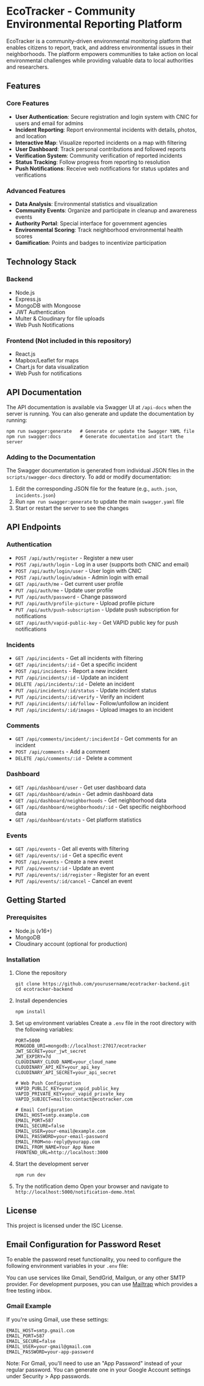 # EcoTracker - Community Environmental Reporting Platform

EcoTracker is a community-driven environmental monitoring platform that enables citizens to report, track, and address environmental issues in their neighborhoods. The platform empowers communities to take action on local environmental challenges while providing valuable data to local authorities and researchers.

## Features

### Core Features
- **User Authentication**: Secure registration and login system with CNIC for users and email for admins
- **Incident Reporting**: Report environmental incidents with details, photos, and location
- **Interactive Map**: Visualize reported incidents on a map with filtering
- **User Dashboard**: Track personal contributions and followed reports
- **Verification System**: Community verification of reported incidents
- **Status Tracking**: Follow progress from reporting to resolution
- **Push Notifications**: Receive web notifications for status updates and verifications

### Advanced Features
- **Data Analysis**: Environmental statistics and visualization
- **Community Events**: Organize and participate in cleanup and awareness events
- **Authority Portal**: Special interface for government agencies
- **Environmental Scoring**: Track neighborhood environmental health scores
- **Gamification**: Points and badges to incentivize participation

## Technology Stack

### Backend
- Node.js
- Express.js
- MongoDB with Mongoose
- JWT Authentication
- Multer & Cloudinary for file uploads
- Web Push Notifications

### Frontend (Not included in this repository)
- React.js
- Mapbox/Leaflet for maps
- Chart.js for data visualization
- Web Push for notifications

## API Documentation

The API documentation is available via Swagger UI at `/api-docs` when the server is running. You can also generate and update the documentation by running:

```
npm run swagger:generate   # Generate or update the Swagger YAML file
npm run swagger:docs       # Generate documentation and start the server
```

### Adding to the Documentation

The Swagger documentation is generated from individual JSON files in the `scripts/swagger-docs` directory. To add or modify documentation:

1. Edit the corresponding JSON file for the feature (e.g., `auth.json`, `incidents.json`)
2. Run `npm run swagger:generate` to update the main `swagger.yaml` file
3. Start or restart the server to see the changes

## API Endpoints

### Authentication
- `POST /api/auth/register` - Register a new user
- `POST /api/auth/login` - Log in a user (supports both CNIC and email)
- `POST /api/auth/login/user` - User login with CNIC
- `POST /api/auth/login/admin` - Admin login with email
- `GET /api/auth/me` - Get current user profile
- `PUT /api/auth/me` - Update user profile
- `PUT /api/auth/password` - Change password
- `PUT /api/auth/profile-picture` - Upload profile picture
- `PUT /api/auth/push-subscription` - Update push subscription for notifications
- `GET /api/auth/vapid-public-key` - Get VAPID public key for push notifications

### Incidents
- `GET /api/incidents` - Get all incidents with filtering
- `GET /api/incidents/:id` - Get a specific incident
- `POST /api/incidents` - Report a new incident
- `PUT /api/incidents/:id` - Update an incident
- `DELETE /api/incidents/:id` - Delete an incident
- `PUT /api/incidents/:id/status` - Update incident status
- `PUT /api/incidents/:id/verify` - Verify an incident
- `PUT /api/incidents/:id/follow` - Follow/unfollow an incident
- `PUT /api/incidents/:id/images` - Upload images to an incident

### Comments
- `GET /api/comments/incident/:incidentId` - Get comments for an incident
- `POST /api/comments` - Add a comment
- `DELETE /api/comments/:id` - Delete a comment

### Dashboard
- `GET /api/dashboard/user` - Get user dashboard data
- `GET /api/dashboard/admin` - Get admin dashboard data
- `GET /api/dashboard/neighborhoods` - Get neighborhood data
- `GET /api/dashboard/neighborhoods/:id` - Get specific neighborhood data
- `GET /api/dashboard/stats` - Get platform statistics

### Events
- `GET /api/events` - Get all events with filtering
- `GET /api/events/:id` - Get a specific event
- `POST /api/events` - Create a new event
- `PUT /api/events/:id` - Update an event
- `PUT /api/events/:id/register` - Register for an event
- `PUT /api/events/:id/cancel` - Cancel an event

## Getting Started

### Prerequisites
- Node.js (v16+)
- MongoDB
- Cloudinary account (optional for production)

### Installation

1. Clone the repository
   ```
   git clone https://github.com/yourusername/ecotracker-backend.git
   cd ecotracker-backend
   ```

2. Install dependencies
   ```
   npm install
   ```

3. Set up environment variables
   Create a `.env` file in the root directory with the following variables:
   ```
   PORT=5000
   MONGODB_URI=mongodb://localhost:27017/ecotracker
   JWT_SECRET=your_jwt_secret
   JWT_EXPIRY=7d
   CLOUDINARY_CLOUD_NAME=your_cloud_name
   CLOUDINARY_API_KEY=your_api_key
   CLOUDINARY_API_SECRET=your_api_secret
   
   # Web Push Configuration
   VAPID_PUBLIC_KEY=your_vapid_public_key
   VAPID_PRIVATE_KEY=your_vapid_private_key
   VAPID_SUBJECT=mailto:contact@ecotracker.com

   # Email Configuration
   EMAIL_HOST=smtp.example.com
   EMAIL_PORT=587
   EMAIL_SECURE=false
   EMAIL_USER=your-email@example.com
   EMAIL_PASSWORD=your-email-password
   EMAIL_FROM=no-reply@yourapp.com
   EMAIL_FROM_NAME=Your App Name
   FRONTEND_URL=http://localhost:3000
   ```

4. Start the development server
   ```
   npm run dev
   ```

5. Try the notification demo
   Open your browser and navigate to `http://localhost:5000/notification-demo.html`

## License
This project is licensed under the ISC License. 

## Email Configuration for Password Reset

To enable the password reset functionality, you need to configure the following environment variables in your `.env` file:

You can use services like Gmail, SendGrid, Mailgun, or any other SMTP provider. For development purposes, you can use [Mailtrap](https://mailtrap.io/) which provides a free testing inbox.

### Gmail Example

If you're using Gmail, use these settings:

```
EMAIL_HOST=smtp.gmail.com
EMAIL_PORT=587
EMAIL_SECURE=false
EMAIL_USER=your-gmail@gmail.com
EMAIL_PASSWORD=your-app-password
```

Note: For Gmail, you'll need to use an "App Password" instead of your regular password. You can generate one in your Google Account settings under Security > App passwords. 